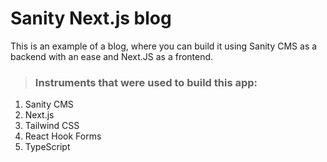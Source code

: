 # Sanity Next.js blog

This is an example of a blog, where you can build it using Sanity CMS as a backend with an ease and Next.JS as a frontend.

> ### Instruments that were used to build this app:

1. Sanity CMS
2. Next.js
3. Tailwind CSS
4. React Hook Forms
5. TypeScript
